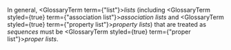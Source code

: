  



In general, <GlossaryTerm  term={"list"}><i>lists</i></GlossaryTerm> (including <GlossaryTerm styled={true} term={"association list"}><i>association lists</i></GlossaryTerm> and <GlossaryTerm styled={true} term={"property list"}><i>property lists</i></GlossaryTerm>) that are treated as *sequences* must be <GlossaryTerm styled={true} term={"proper list"}><i>proper lists</i></GlossaryTerm>. 







 



 




